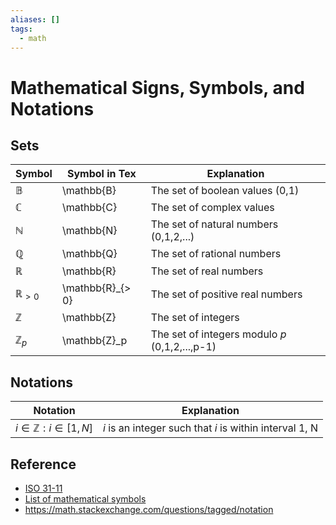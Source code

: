 ```yaml
---
aliases: []
tags:
  - math
---
```


# Mathematical Signs, Symbols, and Notations
## Sets

| Symbol | Symbol in Tex | Explanation |
| ------ | ------------- | ----------- |
| $\mathbb{B}$ | \mathbb{B} | The set of boolean values (0,1) |
| $\mathbb{C}$ | \mathbb{C} | The set of complex values |
| $\mathbb{N}$ | \mathbb{N} | The set of natural numbers (0,1,2,...) |
| $\mathbb{Q}$ | \mathbb{Q} | The set of rational numbers |
| $\mathbb{R}$ | \mathbb{R} | The set of real numbers |
| $\mathbb{R}_{> 0}$ | \mathbb{R}\_{> 0} | The set of positive real numbers |
| $\mathbb{Z}$ | \mathbb{Z} | The set of integers |
| $\mathbb{Z}_p$ | \mathbb{Z}\_p | The set of integers modulo $p$ (0,1,2,...,p-1) |

## Notations

| Notation | Explanation |
| -------- | ----------- |
| $i \in \mathbb{Z} : i \in \left[1, N \right]$ | $i$ is an integer such that $i$ is within interval 1, N |


## Reference

* [ISO 31-11](https://en.wikipedia.org/wiki/ISO_31-11)
* [List of mathematical symbols](https://en.wikipedia.org/wiki/Glossary_of_mathematical_symbols) 
* https://math.stackexchange.com/questions/tagged/notation 
